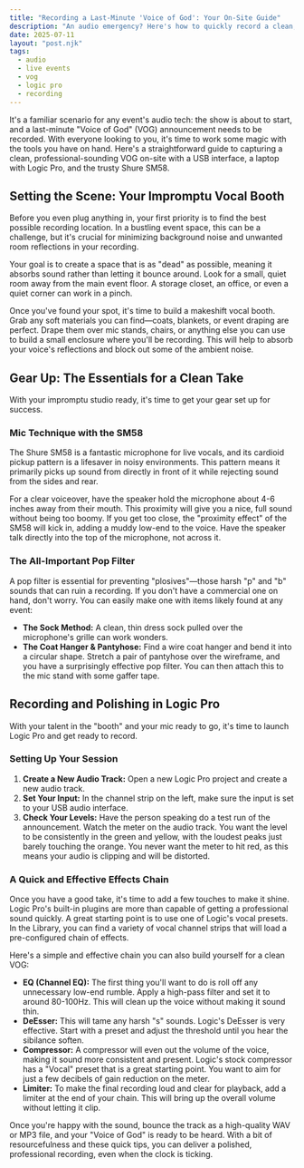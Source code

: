 ```yaml
---
title: "Recording a Last-Minute 'Voice of God': Your On-Site Guide"
description: "An audio emergency? Here's how to quickly record a clean, professional 'Voice of God' announcement on-site using an SM58, a laptop, and Logic Pro."
date: 2025-07-11
layout: "post.njk"
tags:
  - audio
  - live events
  - vog
  - logic pro
  - recording
---
```


It's a familiar scenario for any event's audio tech: the show is about to start, and a last-minute "Voice of God" (VOG) announcement needs to be recorded. With everyone looking to you, it's time to work some magic with the tools you have on hand. Here's a straightforward guide to capturing a clean, professional-sounding VOG on-site with a USB interface, a laptop with Logic Pro, and the trusty Shure SM58.

## Setting the Scene: Your Impromptu Vocal Booth

Before you even plug anything in, your first priority is to find the best possible recording location. In a bustling event space, this can be a challenge, but it's crucial for minimizing background noise and unwanted room reflections in your recording.

Your goal is to create a space that is as "dead" as possible, meaning it absorbs sound rather than letting it bounce around. Look for a small, quiet room away from the main event floor. A storage closet, an office, or even a quiet corner can work in a pinch.

Once you've found your spot, it's time to build a makeshift vocal booth. Grab any soft materials you can find—coats, blankets, or event draping are perfect. Drape them over mic stands, chairs, or anything else you can use to build a small enclosure where you'll be recording. This will help to absorb your voice's reflections and block out some of the ambient noise.

## Gear Up: The Essentials for a Clean Take

With your impromptu studio ready, it's time to get your gear set up for success.

### Mic Technique with the SM58

The Shure SM58 is a fantastic microphone for live vocals, and its cardioid pickup pattern is a lifesaver in noisy environments. This pattern means it primarily picks up sound from directly in front of it while rejecting sound from the sides and rear.

For a clear voiceover, have the speaker hold the microphone about 4-6 inches away from their mouth. This proximity will give you a nice, full sound without being too boomy. If you get too close, the "proximity effect" of the SM58 will kick in, adding a muddy low-end to the voice. Have the speaker talk directly into the top of the microphone, not across it.

### The All-Important Pop Filter

A pop filter is essential for preventing "plosives"—those harsh "p" and "b" sounds that can ruin a recording. If you don't have a commercial one on hand, don't worry. You can easily make one with items likely found at any event:

* **The Sock Method:** A clean, thin dress sock pulled over the microphone's grille can work wonders.
* **The Coat Hanger & Pantyhose:** Find a wire coat hanger and bend it into a circular shape. Stretch a pair of pantyhose over the wireframe, and you have a surprisingly effective pop filter. You can then attach this to the mic stand with some gaffer tape.

## Recording and Polishing in Logic Pro

With your talent in the "booth" and your mic ready to go, it's time to launch Logic Pro and get ready to record.

### Setting Up Your Session

1.  **Create a New Audio Track:** Open a new Logic Pro project and create a new audio track.
2.  **Set Your Input:** In the channel strip on the left, make sure the input is set to your USB audio interface.
3.  **Check Your Levels:** Have the person speaking do a test run of the announcement. Watch the meter on the audio track. You want the level to be consistently in the green and yellow, with the loudest peaks just barely touching the orange. You never want the meter to hit red, as this means your audio is clipping and will be distorted.

### A Quick and Effective Effects Chain

Once you have a good take, it's time to add a few touches to make it shine. Logic Pro's built-in plugins are more than capable of getting a professional sound quickly. A great starting point is to use one of Logic's vocal presets. In the Library, you can find a variety of vocal channel strips that will load a pre-configured chain of effects.

Here's a simple and effective chain you can also build yourself for a clean VOG:

* **EQ (Channel EQ):** The first thing you'll want to do is roll off any unnecessary low-end rumble. Apply a high-pass filter and set it to around 80-100Hz. This will clean up the voice without making it sound thin.
* **DeEsser:** This will tame any harsh "s" sounds. Logic's DeEsser is very effective. Start with a preset and adjust the threshold until you hear the sibilance soften.
* **Compressor:** A compressor will even out the volume of the voice, making it sound more consistent and present. Logic's stock compressor has a "Vocal" preset that is a great starting point. You want to aim for just a few decibels of gain reduction on the meter.
* **Limiter:** To make the final recording loud and clear for playback, add a limiter at the end of your chain. This will bring up the overall volume without letting it clip.

Once you're happy with the sound, bounce the track as a high-quality WAV or MP3 file, and your "Voice of God" is ready to be heard. With a bit of resourcefulness and these quick tips, you can deliver a polished, professional recording, even when the clock is ticking.